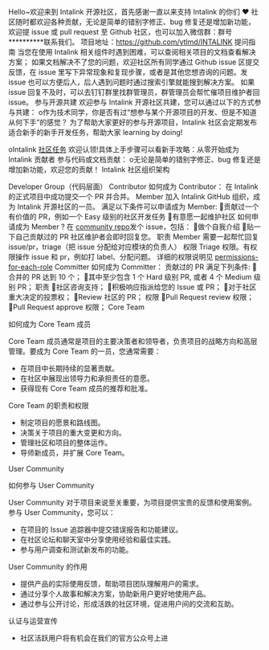 Hello~欢迎来到 Intalink 开源社区，首先感谢一直以来支持 Intalink 的你们 ❤
社区随时都欢迎各种贡献，无论是简单的错别字修正、bug 修复还是增加新功能，欢迎提 issue 或 pull request 至 Github 社区，也可以加入微信群：群号 **********联系我们。
项目地址：https://github.com/ytlmd/INTALINK
提问指南
当您在使用 Intalink 相关组件时遇到困难，可以查阅相关项目的文档查看解决方案；
如果文档解决不了您的问题，欢迎社区所有同学通过 Github issue 区提交反馈，在 issue 里写下异常现象和复现步骤，或者是其他您想咨询的问题。发 issue 也可以方便后人，后人遇到问题时通过搜索引擎就能搜到解决方案。
如果 issue 回复不及时，可以去钉钉群里找群管理员，群管理员会帮忙催项目维护者回 issue。
参与开源共建
欢迎参与 Intalink 开源社区共建，您可以通过以下的方式参与共建：
o作为技术同学，你是否有过“想参与某个开源项目的开发、但是不知道从何下手”的感觉？ 为了帮助大家更好的参与开源项目，Intalink 社区会定期发布适合新手的新手开发任务，帮助大家 learning by doing!

oIntalink [社区任务](https://github.com/ytlmd/community/issues/1) 欢迎认领!具体上手步骤可以看新手攻略：从零开始成为 Intalink 贡献者
参与代码或文档贡献：
o无论是简单的错别字修正、bug 修复还是增加新功能，欢迎您的贡献！
Intalink 社区组织架构


Developer Group（代码层面）
Contributor
如何成为 Contributor：
在 Intalink 的正式项目中成功提交一个 PR 并合并。
Member
加入 Intalink GitHub 组织，成为 Intalink 开源社区的一员。
   满足以下条件可以申请成为 Member:
贡献过一个有价值的 PR，例如一个 Easy 级别的社区开发任务
有意愿一起维护社区
如何申请成为 Member ?
在 [community repo](https://github.com/ytlmd/community/issues)发个 issue，包括：
做个自我介绍
贴一下自己贡献过的 PR
社区维护者会即时回复您。
职责
Member 需要一起帮忙回复 issue/pr，triage（把 issue 分配给对应模块的负责人）
权限
Triage 权限。有权限操作 issue 和 pr，例如打 label、分配问题。
详细的权限说明见 [permissions-for-each-role](https://docs.github.com/en/organizations/managing-user-access-to-your-organizations-repositories/managing-repository-roles/repository-roles-for-an-organization#permissions-for-each-role)
Committer
如何成为 Committer：
贡献过的 PR 满足下列条件:
合并的 PR 达到 10 个；
其中至少包含 1 个 Hard 级别 PR, 或者 4 个 Medium 级别 PR；
职责
社区咨询支持；
积极响应指派给您的 Issue 或 PR；
对于社区重大决定的投票权；
Review 社区的 PR；
权限
Pull Request review 权限；
Pull Request approve 权限；
Core Team

如何成为 Core Team 成员

Core Team 成员通常是项目的主要决策者和领导者，负责项目的战略方向和高层管理。要成为 Core Team 的一员，您通常需要：

- 在项目中长期持续的显著贡献。
- 在社区中展现出领导力和承担责任的意愿。
- 获得现有 Core Team 成员的推荐和批准。

Core Team 的职责和权限

- 制定项目的愿景和路线图。
- 决策关于项目的重大变更和方向。
- 管理社区和项目的整体运作。
- 导师新成员，并扩展 Core Team。

User Community

如何参与 User Community

User Community 对于项目来说至关重要，为项目提供宝贵的反馈和使用案例。参与 User Community，您可以：

- 在项目的 Issue 追踪器中提交错误报告和功能建议。
- 在社区论坛和聊天室中分享使用经验和最佳实践。
- 参与用户调查和测试新发布的功能。

 User Community 的作用

- 提供产品的实际使用反馈，帮助项目团队理解用户的需求。
- 通过分享个人故事和解决方案，协助新用户更好地使用产品。
- 通过参与公开讨论，形成活跌的社区环境，促进用户间的交流和互助。

认证与运营宣传

- 社区活跃用户将有机会在我们的官方公众号上进
